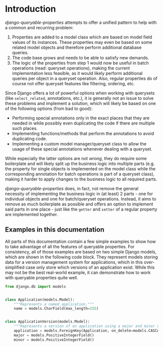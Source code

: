 # Introduction

*django-queryable-properties* attempts to offer a unified pattern to help with a common and recurring problem:
1) Properties are added to a model class which are based on model field values of its instances.
   These properties may even be based on some related model objects and therefore perform additional database queries.
2) The code base grows and needs to be able to satisfy new demands.
3) The logic of the properties from step 1 would now be useful in batch operations (read: queryset operations), making
   the current implementation less feasible, as it would likely perform additional queries per object in a queryset
   operation. Also, regular properties do of course not offer queryset features like filtering, ordering, etc.

Since Django offers a lot of powerful options when working with querysets (like `select_related`, annotations, etc.),
it is generally not an issue to solve these problems and implement a solution, which will likely be based on one of the
following options (from bad to good):
- Performing special annotations only in the exact places that they are needed in while possibly even duplicating the
  code if there are multiple such places.
- Implementing functions/methods that perform the annotations to avoid duplicating code.
- Implementing a custom model manager/queryset class to allow the usage of these special annotations whenever dealing
  with a queryset.

While especially the latter options are not *wrong*, they do require some boilerplate and will likely split up the
business logic into multiple parts (e.g. the property for single objects is implemented on the model class while
the corresponding annotation for batch operations is part of a queryset class), making it harder to apply changes to
the business logic to all required parts.

*django-queryable-properties* does, in fact, not remove the general necessity of implementing the business logic in
(at least) 2 parts - one for individual objects and one for batch/queryset operations.
Instead, it aims to remove as much boilerplate as possible and offers an option to implement said parts in one place -
just like the `getter` and `setter` of a regular property are implemented together.

## Examples in this documentation

All parts of this documentation contain a few simple examples to show how to take advantage of all the features of 
queryable properties.
For consistency, all of those examples are based on two simple Django models, which are shown in the following code
block.
They represent models storing data for a version management system for applications, which in this over-simplified case
only store which versions of an application exist.
While this may not be the best real-world example, it can demonstrate how to work with queryable properties quite well.

```python
from django.db import models


class Application(models.Model):
    """Represents a named application."""
    name = models.CharField(max_length=255)


class ApplicationVersion(models.Model):
    """Represents a version of an application using a major and minor version number."""
    application = models.ForeignKey(Application, on_delete=models.CASCADE, related_name='versions')
    major = models.PositiveIntegerField()
    minor = models.PositiveIntegerField()
```
